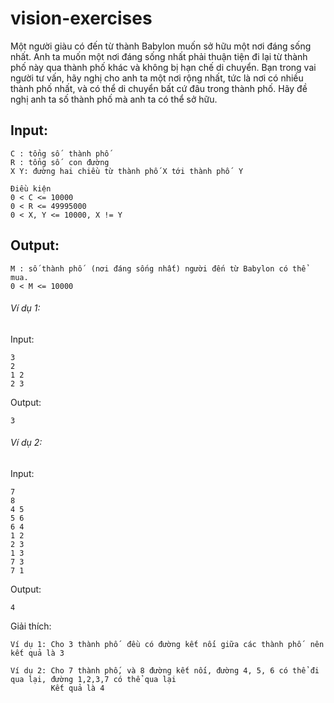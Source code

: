 # vision-exercises

 Một người giàu có đến từ thành Babylon muốn sở hữu một nơi đáng sống nhất. Anh ta muốn một nơi đáng sống nhất phải thuận tiện đi lại từ thành phố này qua thành phố khác và không bị hạn chế di chuyển. Bạn trong vai người tư vấn, hãy nghị cho anh ta một nơi rộng nhất, tức là nơi có nhiều thành phố nhất, và có thể di chuyển bất cứ đâu trong thành phố. Hãy đề nghị anh ta số thành phố  mà anh ta có thể sở hữu.
 
 ## Input:
 ```
 C : tổng số  thành phố
 R : tổng số  con đường
 X Y: đường hai chiều từ thành phố X tới thành phố  Y
 
 Điều kiện
 0 < C <= 10000
 0 < R <= 49995000
 0 < X, Y <= 10000, X != Y
 ```
 ## Output:
 ```
 M : số thành phố  (nơi đáng sống nhất) người đến từ Babylon có thể mua.
 0 < M <= 10000
 ```
 ###### Ví dụ 1:

 Input:
 ```
 3
 2
 1 2
 2 3
```
 Output:
 ```
 3
```

 ###### Ví dụ 2:

 Input:
 ```
 7
 8
 4 5
 5 6
 6 4
 1 2
 2 3
 1 3
 7 3
 7 1
```
 Output:
 ```
 4
 ```
 
 Giải thích:
 ```
 Ví dụ 1: Cho 3 thành phố  đều có đường kết nối giữa các thành phố  nên kết quả là 3
 ```
 ```
 Ví dụ 2: Cho 7 thành phố, và 8 đường kết nối, đường 4, 5, 6 có thể đi qua lại, đường 1,2,3,7 có thể qua lại 
          Kết quả là 4
 ```
